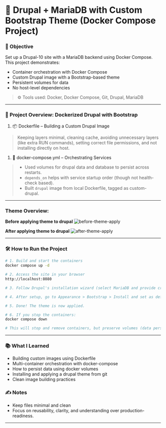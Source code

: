 # 📘 Drupal + MariaDB with Custom Bootstrap Theme (Docker Compose Project)

### 🎯 Objective

Set up a Drupal-10 site with a MariaDB backend using Docker Compose. This project demonstrates:
 - Container orchestration with Docker Compose
 - Custom Drupal image with a Bootstrap-based theme
 - Persistent volumes for data
 - No host-level dependencies

> ⚙️ Tools used: Docker, Docker Compose, Git, Drupal, MariaDB

---

### 🚀 Project Overview: Dockerized Drupal with Bootstrap

1. 📦 Dockerfile – Building a Custom Drupal Image
> Keeping layers minimal, cleaning cache, avoiding unnecessary layers (like extra RUN commands), setting correct file permissions, and not installing directly on host.

1. 🧩 docker-compose.yml – Orchestrating Services
> - Used volumes for drupal data and database to persist across restarts.
> - `depends_on` helps with service startup order (though not health-check based).
> - Built `drupal` image from local Dockerfile, tagged as custom-drupal.

---

### Theme Overview:
**Before applying theme to drupal**
![before-theme-apply](https://github.com/ahsan598/devops-labs/blob/main/docker/drupal-docker-image/screenshots/before-theme-applied.jpg)

**After applying theme to drupal**
![after-theme-apply](https://github.com/ahsan598/devops-labs/blob/main/docker/drupal-docker-image/screenshots/after-theme-applied.jpg) 

---

### 🛠️ How to Run the Project

```sh
# 1. Build and start the containers
docker compose up -d

# 2. Access the site in your browser
http://localhost:8080

# 3. Follow Drupal's installation wizard (select MariaDB and provide credentials used in docker-compose)

# 4. After setup, go to Appearance > Bootstrap > Install and set as default

# 5. Done! The theme is now applied.

# 6. If you stop the containers:
docker compose down

# This will stop and remove containers, but preserve volumes (data persists)
```

---

### 📚 What I Learned

- Building custom images using Dockerfile
- Multi-container orchestration with docker-compose
- How to persist data using docker volumes
- Installing and applying a drupal theme from git
- Clean image building practices


### ✍️ Notes

- Keep files minimal and clean
- Focus on reusability, clarity, and understanding over production-readiness.

---
<!-- 
### 🙌 Credit
Learned via **Docker Mastery: with Kubernetes + Swarm by @bretfisher** on Udemy. -->
